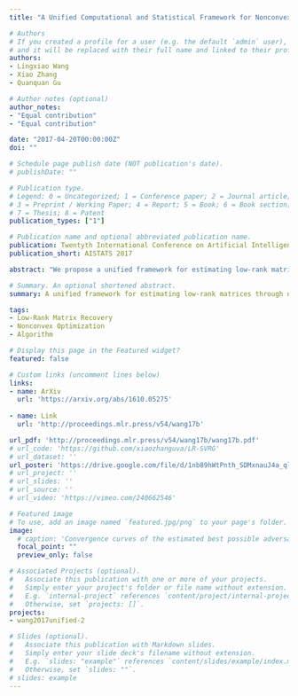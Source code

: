 ```yaml
---
title: "A Unified Computational and Statistical Framework for Nonconvex Low-rank Matrix Estimation"

# Authors
# If you created a profile for a user (e.g. the default `admin` user), write the username (folder name) here 
# and it will be replaced with their full name and linked to their profile.
authors:
- Lingxiao Wang
- Xiao Zhang
- Quanquan Gu

# Author notes (optional)
author_notes:
- "Equal contribution"
- "Equal contribution"

date: "2017-04-20T00:00:00Z"
doi: ""

# Schedule page publish date (NOT publication's date).
# publishDate: ""

# Publication type.
# Legend: 0 = Uncategorized; 1 = Conference paper; 2 = Journal article;
# 3 = Preprint / Working Paper; 4 = Report; 5 = Book; 6 = Book section;
# 7 = Thesis; 8 = Patent
publication_types: ["1"]

# Publication name and optional abbreviated publication name.
publication: Twentyth International Conference on Artificial Intelligence and Statistics
publication_short: AISTATS 2017

abstract: "We propose a unified framework for estimating low-rank matrices through nonconvex optimization based on gradient descent algorithm. Our framework is quite general and can be applied to both noisy and noiseless observations. In the general case with noisy observations, we show that our algorithm is guaranteed to linearly converge to the unknown low-rank matrix up to a minimax optimal statistical error, provided an appropriate initial estimator. While in the generic noiseless setting, our algorithm converges to the unknown low-rank matrix at a linear rate and enables exact recovery with optimal sample complexity. In addition, we develop a new initialization algorithm to provide the desired initial estimator, which outperforms existing initialization algorithms for nonconvex low-rank matrix estimation. We illustrate the superiority of our framework through three examples: matrix regression, matrix completion, and one-bit matrix completion. We also corroborate our theory through extensive experiments on synthetic data."

# Summary. An optional shortened abstract.
summary: A unified framework for estimating low-rank matrices through nonconvex optimization based on gradient descent

tags: 
- Low-Rank Matrix Recovery
- Nonconvex Optimization
- Algorithm

# Display this page in the Featured widget?
featured: false

# Custom links (uncomment lines below)
links:
- name: ArXiv
  url: 'https://arxiv.org/abs/1610.05275'
  
- name: Link
  url: 'http://proceedings.mlr.press/v54/wang17b'

url_pdf: 'http://proceedings.mlr.press/v54/wang17b/wang17b.pdf'
# url_code: 'https://github.com/xiaozhanguva/LR-SVRG'
# url_dataset: ''
url_poster: 'https://drive.google.com/file/d/1nb89hWtPnth_SDMxnauJ4a_ql0ExMYO_/view?usp=sharing'
# url_project: ''
# url_slides: ''
# url_source: ''
# url_video: 'https://vimeo.com/240662546'

# Featured image
# To use, add an image named `featured.jpg/png` to your page's folder. 
image:
  # caption: 'Convergence curves of the estimated best possible adversarial risk'
  focal_point: ""
  preview_only: false

# Associated Projects (optional).
#   Associate this publication with one or more of your projects.
#   Simply enter your project's folder or file name without extension.
#   E.g. `internal-project` references `content/project/internal-project/index.md`.
#   Otherwise, set `projects: []`.
projects:
- wang2017unified-2

# Slides (optional).
#   Associate this publication with Markdown slides.
#   Simply enter your slide deck's filename without extension.
#   E.g. `slides: "example"` references `content/slides/example/index.md`.
#   Otherwise, set `slides: ""`.
# slides: example
---
```


<!-- {{% callout note %}}
Click the *Cite* button above to demo the feature to enable visitors to import publication metadata into their reference management software.
{{% /callout %}}

{{% callout note %}}
Create your slides in Markdown - click the *Slides* button to check out the example.
{{% /callout %}}

Supplementary notes can be added here, including [code, math, and images](https://wowchemy.com/docs/writing-markdown-latex/). -->

